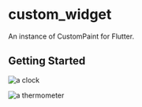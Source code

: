 # custom_widget

An instance of CustomPaint for Flutter.

## Getting Started

![a clock](https://github.com/hayoi/custom_widget/tree/master/screenshot/clock.png)

![a thermometer](https://github.com/hayoi/custom_widget/tree/master/screenshot/thermometer.png)

